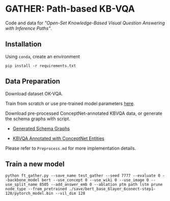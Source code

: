 # GATHER: Path-based KB-VQA

Code and data for *"Open-Set Knowledge-Based Visual Question Answering with Inference Paths"*.

## Installation
Using `conda`, create an environment

```
pip install -r requirements.txt
```

## Data Preparation

Download dataset OK-VQA.

Train from scratch or use pre-trained model parameters [here](https://drive.google.com/file/d/1XB8hfolvroTuDaogpu0lk7YDdM_Ivah8/view?usp=sharing).

Download pre-processed ConceptNet-annotated KBVQA data, or generate the schema graphs with script.

- [Generated Schema Graphs](https://drive.google.com/file/d/1sbtfhPEcpn8rOtV0nXXEtXp1lZCgGcss/view?usp=sharing)

- [KBVQA Annotated with ConceptNet Entities](https://drive.google.com/file/d/1AACUy-hLJaFIneHFeeZtoUp32hnhgRwl/view?usp=sharing)

Please refer to `Preprocess.md` for more implementation details.

## Train a new model

```
python ft_gather.py --save_name test_gather --seed 7777 --evaluate 0 --backbone_model bert --use_concept 0 --use_wiki 0 --use_image 0 --use_split_name 8505 --add_answer_emb 0 --ablation ptm path lstm prune node_type --from_pretrained ./save/bert_base_6layer_6conect-step1-128/pytorch_model.bin --vil_dim 128
```

